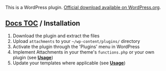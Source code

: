 This is a WordPress plugin. [Official download available on WordPress.org](http://wordpress.org/extend/plugins/attachments/).

## [Docs TOC](toc.md) / Installation

1. Download the plugin and extract the files
1. Upload `attachments` to your `~/wp-content/plugins/` directory
1. Activate the plugin through the 'Plugins' menu in WordPress
1. Implement Attachments in your theme's `functions.php` or your own plugin (see **[Usage](#usage)**)
1. Update your templates where applicable (see **[Usage](#usage)**)